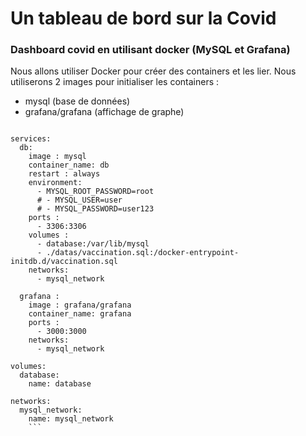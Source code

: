 # Un tableau de bord sur la Covid
### Dashboard covid en utilisant docker (MySQL et Grafana)

Nous allons utiliser Docker pour créer des containers et les lier. Nous utiliserons 2 images pour initialiser les containers :
- mysql (base de données)
- grafana/grafana (affichage de graphe)

```version: "3.8"

services:
  db:
    image : mysql
    container_name: db
    restart : always
    environment:
      - MYSQL_ROOT_PASSWORD=root
      # - MYSQL_USER=user
      # - MYSQL_PASSWORD=user123
    ports :
      - 3306:3306
    volumes :
      - database:/var/lib/mysql
      - ./datas/vaccination.sql:/docker-entrypoint-initdb.d/vaccination.sql
    networks:
      - mysql_network
    
  grafana :
    image : grafana/grafana
    container_name: grafana
    ports :
      - 3000:3000
    networks:
      - mysql_network

volumes:
  database:
    name: database

networks:
  mysql_network:
    name: mysql_network
    ```
